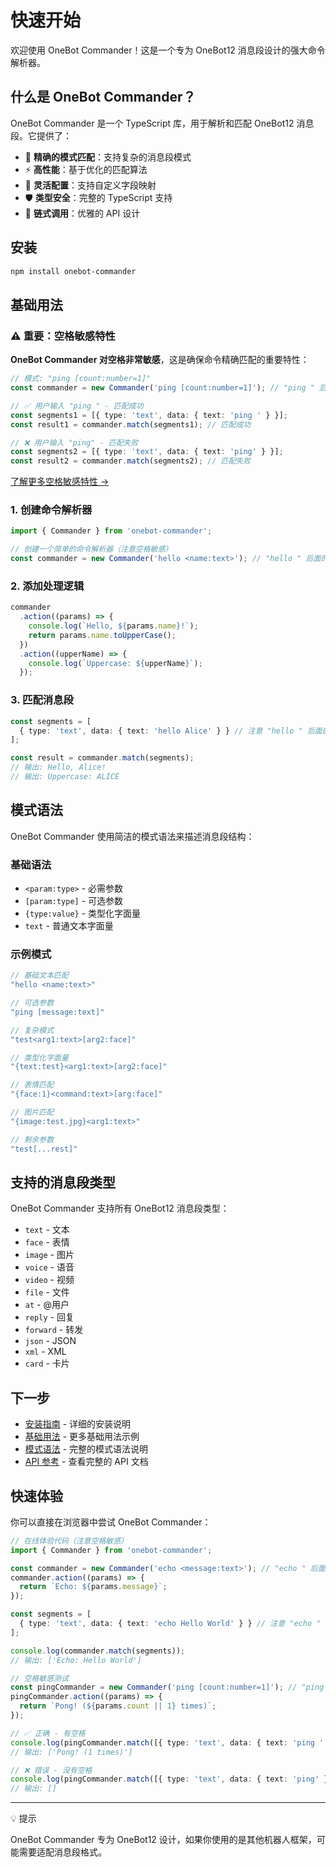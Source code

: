 # 快速开始

欢迎使用 OneBot Commander！这是一个专为 OneBot12 消息段设计的强大命令解析器。

## 什么是 OneBot Commander？

OneBot Commander 是一个 TypeScript 库，用于解析和匹配 OneBot12 消息段。它提供了：

- 🎯 **精确的模式匹配**：支持复杂的消息段模式
- ⚡ **高性能**：基于优化的匹配算法
- 🔧 **灵活配置**：支持自定义字段映射
- 🛡️ **类型安全**：完整的 TypeScript 支持
- 🔗 **链式调用**：优雅的 API 设计

## 安装

```bash
npm install onebot-commander
```

## 基础用法

### ⚠️ 重要：空格敏感特性

**OneBot Commander 对空格非常敏感**，这是确保命令精确匹配的重要特性：

```typescript
// 模式: "ping [count:number=1]"
const commander = new Commander('ping [count:number=1]'); // "ping " 后面的空格

// ✅ 用户输入 "ping " - 匹配成功
const segments1 = [{ type: 'text', data: { text: 'ping ' } }];
const result1 = commander.match(segments1); // 匹配成功

// ❌ 用户输入 "ping" - 匹配失败
const segments2 = [{ type: 'text', data: { text: 'ping' } }];
const result2 = commander.match(segments2); // 匹配失败
```

[了解更多空格敏感特性 →](/guide/whitespace-sensitivity)

### 1. 创建命令解析器

```typescript
import { Commander } from 'onebot-commander';

// 创建一个简单的命令解析器（注意空格敏感）
const commander = new Commander('hello <name:text>'); // "hello " 后面的空格
```

### 2. 添加处理逻辑

```typescript
commander
  .action((params) => {
    console.log(`Hello, ${params.name}!`);
    return params.name.toUpperCase();
  })
  .action((upperName) => {
    console.log(`Uppercase: ${upperName}`);
  });
```

### 3. 匹配消息段

```typescript
const segments = [
  { type: 'text', data: { text: 'hello Alice' } } // 注意 "hello " 后面的空格
];

const result = commander.match(segments);
// 输出: Hello, Alice!
// 输出: Uppercase: ALICE
```

## 模式语法

OneBot Commander 使用简洁的模式语法来描述消息段结构：

### 基础语法

- `<param:type>` - 必需参数
- `[param:type]` - 可选参数
- `{type:value}` - 类型化字面量
- `text` - 普通文本字面量

### 示例模式

```typescript
// 基础文本匹配
"hello <name:text>"

// 可选参数
"ping [message:text]"

// 复杂模式
"test<arg1:text>[arg2:face]"

// 类型化字面量
"{text:test}<arg1:text>[arg2:face]"

// 表情匹配
"{face:1}<command:text>[arg:face]"

// 图片匹配
"{image:test.jpg}<arg1:text>"

// 剩余参数
"test[...rest]"
```

## 支持的消息段类型

OneBot Commander 支持所有 OneBot12 消息段类型：

- `text` - 文本
- `face` - 表情
- `image` - 图片
- `voice` - 语音
- `video` - 视频
- `file` - 文件
- `at` - @用户
- `reply` - 回复
- `forward` - 转发
- `json` - JSON
- `xml` - XML
- `card` - 卡片

## 下一步

- [安装指南](/guide/installation) - 详细的安装说明
- [基础用法](/guide/basic-usage) - 更多基础用法示例
- [模式语法](/guide/pattern-syntax) - 完整的模式语法说明
- [API 参考](/api/) - 查看完整的 API 文档

## 快速体验

你可以直接在浏览器中尝试 OneBot Commander：

```typescript
// 在线体验代码（注意空格敏感）
import { Commander } from 'onebot-commander';

const commander = new Commander('echo <message:text>'); // "echo " 后面的空格
commander.action((params) => {
  return `Echo: ${params.message}`;
});

const segments = [
  { type: 'text', data: { text: 'echo Hello World' } } // 注意 "echo " 后面的空格
];

console.log(commander.match(segments));
// 输出: ['Echo: Hello World']

// 空格敏感测试
const pingCommander = new Commander('ping [count:number=1]'); // "ping " 后面的空格
pingCommander.action((params) => {
  return `Pong! (${params.count || 1} times)`;
});

// ✅ 正确 - 有空格
console.log(pingCommander.match([{ type: 'text', data: { text: 'ping ' } }]));
// 输出: ['Pong! (1 times)']

// ❌ 错误 - 没有空格
console.log(pingCommander.match([{ type: 'text', data: { text: 'ping' } }]));
// 输出: []
```

---

<div class="custom-block tip">
  <p class="custom-block-title">💡 提示</p>
  <p>OneBot Commander 专为 OneBot12 设计，如果你使用的是其他机器人框架，可能需要适配消息段格式。</p>
</div> 